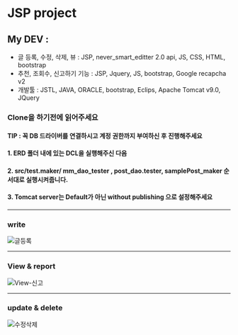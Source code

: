 # JSP project 

## My DEV : 
 - 글 등록, 수정, 삭제, 뷰 : JSP, never_smart_editter 2.0 api, JS, CSS, HTML, bootstrap
 - 추천, 조회수, 신고하기 기능 : JSP, Jquery, JS, bootstrap, Google recapcha v2
 - 개발툴 : JSTL, JAVA, ORACLE, bootstrap, Eclips, Apache Tomcat v9.0, JQuery
 
 
### Clone을 하기전에 읽어주세요 

####  TIP : 꼭 DB 드라이버를 연결하시고 계정 권한까지 부여하신 후 진행해주세요 
####  1. ERD 폴더 내에 있는 DCL을 실행해주신 다음 
####  2. src/test.maker/ mm_dao_tester , post_dao.tester, samplePost_maker 순서대로 실행시켜줍니다. 
####  3. Tomcat server는 Default가 아닌 without publishing 으로 설정해주세요


---
### write 
![글등록](https://user-images.githubusercontent.com/54566087/99821471-6f28d300-2b95-11eb-9ef3-6efab07d1dfc.gif)


---
### View & report
![View-신고](https://user-images.githubusercontent.com/54566087/99821878-e6f6fd80-2b95-11eb-9f2f-4031694985ea.gif)


--- 
### update & delete 
![수정삭제](https://user-images.githubusercontent.com/54566087/99822252-5371fc80-2b96-11eb-915a-518859f03120.gif)
